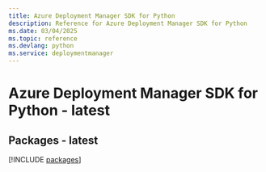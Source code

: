 ```yaml
---
title: Azure Deployment Manager SDK for Python
description: Reference for Azure Deployment Manager SDK for Python
ms.date: 03/04/2025
ms.topic: reference
ms.devlang: python
ms.service: deploymentmanager
---
```

# Azure Deployment Manager SDK for Python - latest
## Packages - latest
[!INCLUDE [packages](deployment-manager-index.md)]